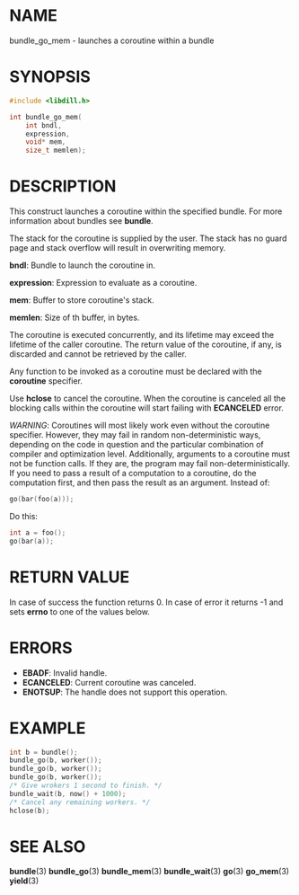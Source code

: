 # NAME

 bundle_go_mem - launches a coroutine within a bundle

# SYNOPSIS

```c
#include <libdill.h>

int bundle_go_mem(
    int bndl,
    expression,
    void* mem,
    size_t memlen);
```

# DESCRIPTION

 This construct launches a coroutine within the specified bundle. For more information about bundles see **bundle**.

 The stack for the coroutine is supplied by the user. The stack has no guard page and stack overflow will result in overwriting memory.

 **bndl**: Bundle to launch the coroutine in.

 **expression**: Expression to evaluate as a coroutine.

 **mem**: Buffer to store coroutine's stack.

 **memlen**: Size of th buffer, in bytes.

 The coroutine is executed concurrently, and its lifetime may exceed the lifetime of the caller coroutine. The return value of the coroutine, if any, is discarded and cannot be retrieved by the caller.

 Any function to be invoked as a coroutine must be declared with the **coroutine** specifier.

 Use **hclose** to cancel the coroutine. When the coroutine is canceled all the blocking calls within the coroutine will start failing with **ECANCELED** error.

 _WARNING_: Coroutines will most likely work even without the coroutine specifier. However, they may fail in random non-deterministic ways, depending on the code in question and the particular combination of compiler and optimization level. Additionally, arguments to a coroutine must not be function calls. If they are, the program may fail non-deterministically. If you need to pass a result of a computation to a coroutine, do the computation first, and then pass the result as an argument.  Instead of:

```c
go(bar(foo(a)));
```

 Do this:

```c
int a = foo();
go(bar(a));
```

# RETURN VALUE

 In case of success the function returns 0. In case of error it returns -1 and sets **errno** to one of the values below.

# ERRORS

* **EBADF**: Invalid handle.
* **ECANCELED**: Current coroutine was canceled.
* **ENOTSUP**: The handle does not support this operation.

# EXAMPLE

```c
int b = bundle();
bundle_go(b, worker());
bundle_go(b, worker());
bundle_go(b, worker());
/* Give wrokers 1 second to finish. */
bundle_wait(b, now() + 1000);
/* Cancel any remaining workers. */
hclose(b);
```

# SEE ALSO

 **bundle**(3) **bundle_go**(3) **bundle_mem**(3) **bundle_wait**(3) **go**(3) **go_mem**(3) **yield**(3) 

